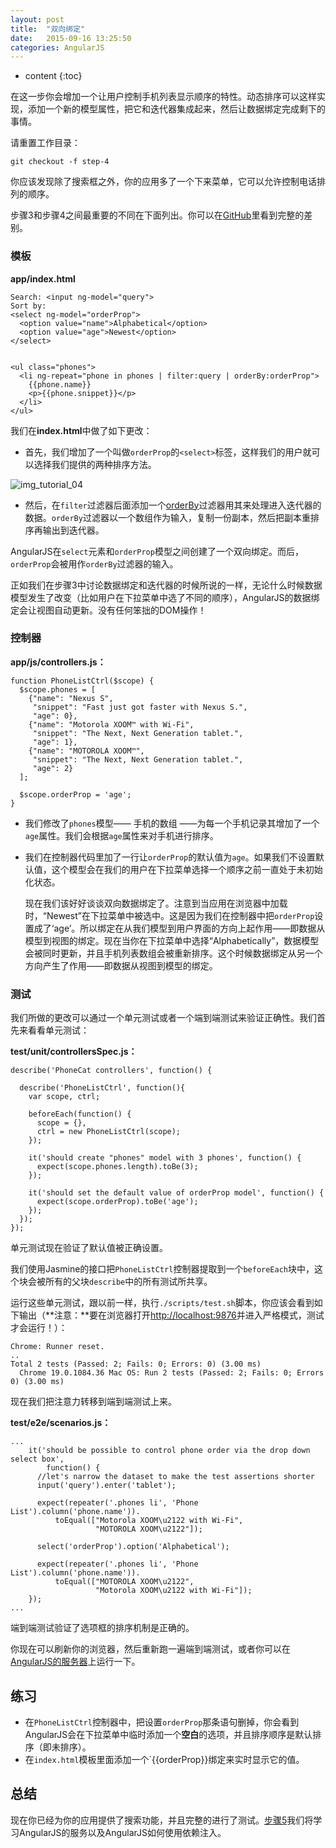 ```yaml
---
layout: post
title:  "双向绑定"
date:   2015-09-16 13:25:50
categories: AngularJS
---
```


* content
{:toc}


在这一步你会增加一个让用户控制手机列表显示顺序的特性。动态排序可以这样实现，添加一个新的模型属性，把它和迭代器集成起来，然后让数据绑定完成剩下的事情。

请重置工作目录：

    git checkout -f step-4

你应该发现除了搜索框之外，你的应用多了一个下来菜单，它可以允许控制电话排列的顺序。

步骤3和步骤4之间最重要的不同在下面列出。你可以在[GitHub][]里看到完整的差别。

### 模板

**app/index.html**

    Search: <input ng-model="query">
    Sort by:
    <select ng-model="orderProp">
      <option value="name">Alphabetical</option>
      <option value="age">Newest</option>
    </select>


    <ul class="phones">
      <li ng-repeat="phone in phones | filter:query | orderBy:orderProp">
        {{phone.name}}
        <p>{{phone.snippet}}</p>
      </li>
    </ul>

我们在**index.html**中做了如下更改：

- 首先，我们增加了一个叫做`orderProp`的`<select>`标签，这样我们的用户就可以选择我们提供的两种排序方法。

![img_tutorial_04][]

- 然后，在`filter`过滤器后面添加一个[orderBy][]过滤器用其来处理进入迭代器的数据。`orderBy`过滤器以一个数组作为输入，复制一份副本，然后把副本重排序再输出到迭代器。

AngularJS在`select`元素和`orderProp`模型之间创建了一个双向绑定。而后，`orderProp`会被用作`orderBy`过滤器的输入。

正如我们在步骤3中讨论数据绑定和迭代器的时候所说的一样，无论什么时候数据模型发生了改变（比如用户在下拉菜单中选了不同的顺序），AngularJS的数据绑定会让视图自动更新。没有任何笨拙的DOM操作！

### 控制器

**app/js/controllers.js：**

    function PhoneListCtrl($scope) {
      $scope.phones = [
        {"name": "Nexus S",
         "snippet": "Fast just got faster with Nexus S.",
         "age": 0},
        {"name": "Motorola XOOM™ with Wi-Fi",
         "snippet": "The Next, Next Generation tablet.",
         "age": 1},
        {"name": "MOTOROLA XOOM™",
         "snippet": "The Next, Next Generation tablet.",
         "age": 2}
      ];

      $scope.orderProp = 'age';
    }

- 我们修改了`phones`模型—— 手机的数组 ——为每一个手机记录其增加了一个`age`属性。我们会根据`age`属性来对手机进行排序。
- 我们在控制器代码里加了一行让`orderProp`的默认值为`age`。如果我们不设置默认值，这个模型会在我们的用户在下拉菜单选择一个顺序之前一直处于未初始化状态。

    现在我们该好好谈谈双向数据绑定了。注意到当应用在浏览器中加载时，“Newest”在下拉菜单中被选中。这是因为我们在控制器中把`orderProp`设置成了‘age’。所以绑定在从我们模型到用户界面的方向上起作用——即数据从模型到视图的绑定。现在当你在下拉菜单中选择“Alphabetically”，数据模型会被同时更新，并且手机列表数组会被重新排序。这个时候数据绑定从另一个方向产生了作用——即数据从视图到模型的绑定。

### 测试

我们所做的更改可以通过一个单元测试或者一个端到端测试来验证正确性。我们首先来看看单元测试：

**test/unit/controllersSpec.js：**

    describe('PhoneCat controllers', function() {

      describe('PhoneListCtrl', function(){
        var scope, ctrl;

        beforeEach(function() {
          scope = {},
          ctrl = new PhoneListCtrl(scope);
        });

        it('should create "phones" model with 3 phones', function() {
          expect(scope.phones.length).toBe(3);
        });

        it('should set the default value of orderProp model', function() {
          expect(scope.orderProp).toBe('age');
        });
      });
    });

单元测试现在验证了默认值被正确设置。

我们使用Jasmine的接口把`PhoneListCtrl`控制器提取到一个`beforeEach`块中，这个块会被所有的父块`describe`中的所有测试所共享。

运行这些单元测试，跟以前一样，执行`./scripts/test.sh`脚本，你应该会看到如下输出（**注意：**要在浏览器打开<http://localhost:9876>并进入严格模式，测试才会运行！）：

    Chrome: Runner reset.
    ..
    Total 2 tests (Passed: 2; Fails: 0; Errors: 0) (3.00 ms)
      Chrome 19.0.1084.36 Mac OS: Run 2 tests (Passed: 2; Fails: 0; Errors 0) (3.00 ms)

现在我们把注意力转移到端到端测试上来。

**test/e2e/scenarios.js：**

    ...
        it('should be possible to control phone order via the drop down select box',
            function() {
          //let's narrow the dataset to make the test assertions shorter
          input('query').enter('tablet');

          expect(repeater('.phones li', 'Phone List').column('phone.name')).
              toEqual(["Motorola XOOM\u2122 with Wi-Fi",
                       "MOTOROLA XOOM\u2122"]);

          select('orderProp').option('Alphabetical');

          expect(repeater('.phones li', 'Phone List').column('phone.name')).
              toEqual(["MOTOROLA XOOM\u2122",
                       "Motorola XOOM\u2122 with Wi-Fi"]);
        });
    ...

端到端测试验证了选项框的排序机制是正确的。

你现在可以刷新你的浏览器，然后重新跑一遍端到端测试，或者你可以在[AngularJS的服务器](http://angular.github.com/angular-phonecat/step-4/test/e2e/runner.html)上运行一下。

## 练习

- 在`PhoneListCtrl`控制器中，把设置`orderProp`那条语句删掉，你会看到AngularJS会在下拉菜单中临时添加一个**空白**的选项，并且排序顺序是默认排序（即未排序）。
- 在`index.html`模板里面添加一个`{{orderProp}}绑定来实时显示它的值。

## 总结

现在你已经为你的应用提供了搜索功能，并且完整的进行了测试。[步骤5][step_05]我们将学习AngularJS的服务以及AngularJS如何使用依赖注入。

[GitHub]: https://github.com/angular/angular-phonecat/compare/step-3...step-4
[step_05]: http://angularjs.cn/A008
[img_tutorial_04]: http://docs.angularjs.org/img/tutorial/tutorial_04.png
[orderBy]: http://docs.angularjs.org/api/ng.filter:orderBy
